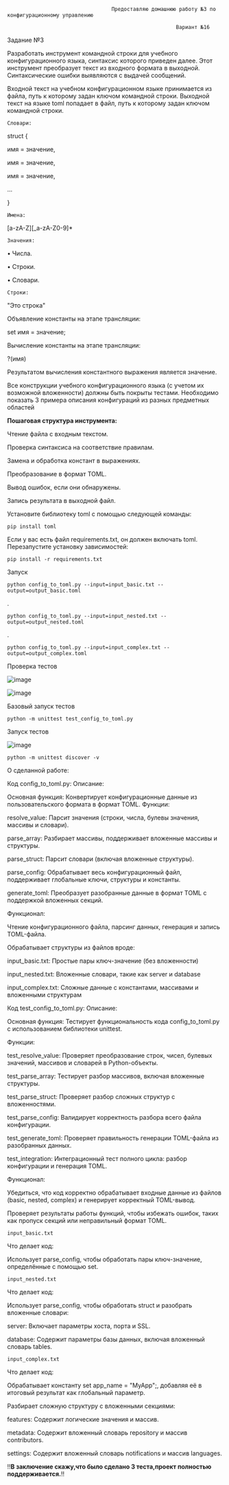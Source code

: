                                       Предоставляю домашнюю работу №3 по конфигурационному управлению

                                                           Вариант №16
                                                           
Задание №3

  Разработать инструмент командной строки для учебного конфигурационного
языка, синтаксис которого приведен далее. Этот инструмент преобразует текст из
входного формата в выходной. Синтаксические ошибки выявляются с выдачей
сообщений.

  Входной текст на учебном конфигурационном языке принимается из
файла, путь к которому задан ключом командной строки. Выходной текст на
языке toml попадает в файл, путь к которому задан ключом командной строки.

    Словари:

struct {

 имя = значение,

 имя = значение,
 
 имя = значение,

 ...
 
}

    Имена:

[a-zA-Z][_a-zA-Z0-9]*

    Значения:

• Числа.

• Строки.

• Словари.

    Строки:

"Это строка"

  Объявление константы на этапе трансляции:

set имя = значение;

  Вычисление константы на этапе трансляции:

?(имя)

  Результатом вычисления константного выражения является значение.
  
Все конструкции учебного конфигурационного языка (с учетом их
возможной вложенности) должны быть покрыты тестами. Необходимо показать 3
примера описания конфигураций из разных предметных областей




   **Пошаговая структура инструмента:**

Чтение файла с входным текстом.

Проверка синтаксиса на соответствие правилам.

Замена и обработка констант в выражениях.

Преобразование в формат TOML.

Вывод ошибок, если они обнаружены.

Запись результата в выходной файл.




Установите библиотеку toml с помощью следующей команды:

    pip install toml
Если у вас есть файл requirements.txt, он должен включать toml. Перезапустите установку зависимостей:

    pip install -r requirements.txt

Запуск

    python config_to_toml.py --input=input_basic.txt --output=output_basic.toml
.

    python config_to_toml.py --input=input_nested.txt --output=output_nested.toml
.

    python config_to_toml.py --input=input_complex.txt --output=output_complex.toml

Проверка тестов

![image](https://github.com/user-attachments/assets/7212b2a1-294d-473c-bac7-e0a12349aa06)

![image](https://github.com/user-attachments/assets/134c82ca-cc87-46a4-bbe8-6cda0f97554e)

Базовый запуск тестов

    python -m unittest test_config_to_toml.py

Запуск тестов

![image](https://github.com/user-attachments/assets/c8e24f8d-58c6-4b02-8447-e5e948ec9307)

    python -m unittest discover -v

О сделанной работе:

Код config_to_toml.py:
Описание:

Основная функция: Конвертирует конфигурационные данные из пользовательского формата в формат TOML.
Функции:

resolve_value: Парсит значения (строки, числа, булевы значения, массивы и словари).

parse_array: Разбирает массивы, поддерживает вложенные массивы и структуры.

parse_struct: Парсит словари (включая вложенные структуры).

parse_config: Обрабатывает весь конфигурационный файл, поддерживает глобальные ключи, структуры и константы.

generate_toml: Преобразует разобранные данные в формат TOML с поддержкой вложенных секций.

Функционал:

Чтение конфигурационного файла, парсинг данных, генерация и запись TOML-файла.

Обрабатывает структуры из файлов вроде:

input_basic.txt: Простые пары ключ-значение (без вложенности)​

input_nested.txt: Вложенные словари, такие как server и database​

input_complex.txt: Сложные данные с константами, массивами и вложенными структурам


Код test_config_to_toml.py:
Описание:

Основная функция: Тестирует функциональность кода config_to_toml.py с использованием библиотеки unittest.

Функции:

test_resolve_value: Проверяет преобразование строк, чисел, булевых значений, массивов и словарей в Python-объекты.

test_parse_array: Тестирует разбор массивов, включая вложенные структуры.

test_parse_struct: Проверяет разбор сложных структур с вложенностями.

test_parse_config: Валидирует корректность разбора всего файла конфигурации.

test_generate_toml: Проверяет правильность генерации TOML-файла из разобранных данных.

test_integration: Интеграционный тест полного цикла: разбор конфигурации и генерация TOML.

Функционал:

Убедиться, что код корректно обрабатывает входные данные из файлов (basic, nested, complex) и генерирует корректный TOML-вывод.

Проверяет результаты работы функций, чтобы избежать ошибок, таких как пропуск секций или неправильный формат TOML.

    input_basic.txt

Что делает код:

Использует parse_config, чтобы обработать пары ключ-значение, определённые с помощью set.

    input_nested.txt

Что делает код:

Использует parse_config, чтобы обработать struct и разобрать вложенные словари:

server: Включает параметры хоста, порта и SSL.

database: Содержит параметры базы данных, включая вложенный словарь tables.

    input_complex.txt

Что делает код:

Обрабатывает константу set app_name = "MyApp";, добавляя её в итоговый результат как глобальный параметр.

Разбирает сложную структуру с вложенными секциями:

features: Содержит логические значения и массив.

metadata: Содержит вложенный словарь repository и массив contributors.

settings: Содержит вложенный словарь notifications и массив languages.


  !!**В заключение скажу,что было сделано 3 теста,проект полностью поддерживается.**!!
